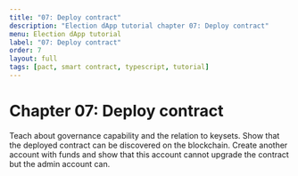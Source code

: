 ```yaml
---
title: "07: Deploy contract"
description: "Election dApp tutorial chapter 07: Deploy contract"
menu: Election dApp tutorial
label: "07: Deploy contract"
order: 7
layout: full
tags: [pact, smart contract, typescript, tutorial]
---
```


# Chapter 07: Deploy contract

Teach about governance capability and the relation to keysets. Show that the 
deployed contract can be discovered on the blockchain.
Create another account with funds and show that this account cannot upgrade 
the contract but the admin account can.
